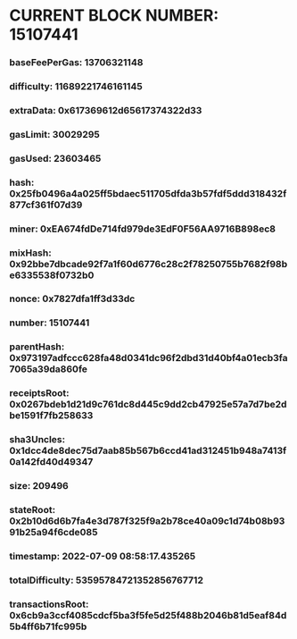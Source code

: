 # CURRENT BLOCK NUMBER: 15107441

### baseFeePerGas: 13706321148
### difficulty: 11689221746161145
### extraData: 0x617369612d65617374322d33
### gasLimit: 30029295
### gasUsed: 23603465
### hash: 0x25fb0496a4a025ff5bdaec511705dfda3b57fdf5ddd318432f877cf361f07d39
### miner: 0xEA674fdDe714fd979de3EdF0F56AA9716B898ec8
### mixHash: 0x92bbe7dbcade92f7a1f60d6776c28c2f78250755b7682f98be6335538f0732b0
### nonce: 0x7827dfa1ff3d33dc
### number: 15107441
### parentHash: 0x973197adfccc628fa48d0341dc96f2dbd31d40bf4a01ecb3fa7065a39da860fe
### receiptsRoot: 0x0267bdeb1d21d9c761dc8d445c9dd2cb47925e57a7d7be2dbe1591f7fb258633
### sha3Uncles: 0x1dcc4de8dec75d7aab85b567b6ccd41ad312451b948a7413f0a142fd40d49347
### size: 209496
### stateRoot: 0x2b10d6d6b7fa4e3d787f325f9a2b78ce40a09c1d74b08b9391b25a94f6cde085
### timestamp: 2022-07-09 08:58:17.435265
### totalDifficulty: 53595784721352856767712
### transactionsRoot: 0x6cb9a3ccf4085cdcf5ba3f5fe5d25f488b2046b81d5eaf84d5b4ff6b71fc995b
